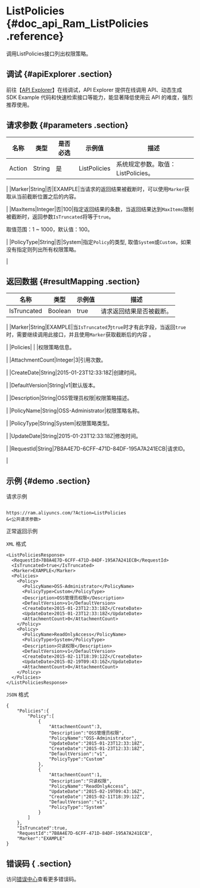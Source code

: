# ListPolicies {#doc_api_Ram_ListPolicies .reference}

调用ListPolicies接口列出权限策略。

## 调试 {#apiExplorer .section}

前往【[API Explorer](https://api.aliyun.com/#product=Ram&api=ListPolicies)】在线调试，API Explorer 提供在线调用 API、动态生成 SDK Example 代码和快速检索接口等能力，能显著降低使用云 API 的难度，强烈推荐使用。

## 请求参数 {#parameters .section}

|名称|类型|是否必选|示例值|描述|
|--|--|----|---|--|
|Action|String|是|ListPolicies|系统规定参数。取值：ListPolicies。

 |
|Marker|String|否|EXAMPLE|当请求的返回结果被截断时，可以使用`Marker`获取从当前截断位置之后的内容。

 |
|MaxItems|Integer|否|100|指定返回结果的条数，当返回结果达到`MaxItems`限制被截断时，返回参数`IsTruncated`将等于`true`。

 取值范围：1 ~ 1000，默认值：100。

 |
|PolicyType|String|否|System|指定`Policy`的类型, 取值`System`或`Custom`，如果没有指定则列出所有权限策略。

 |

## 返回数据 {#resultMapping .section}

|名称|类型|示例值|描述|
|--|--|---|--|
|IsTruncated|Boolean|true|请求返回结果是否被截断。

 |
|Marker|String|EXAMPLE|当`IsTruncated`为`true`时才有此字段，当返回`true`时，需要继续调用此接口，并且使用`Marker`获取截断后的内容 。

 |
|Policies| | |权限策略信息。

 |
|AttachmentCount|Integer|3|引用次数。

 |
|CreateDate|String|2015-01-23T12:33:18Z|创建时间。

 |
|DefaultVersion|String|v1|默认版本。

 |
|Description|String|OSS管理员权限|权限策略描述。

 |
|PolicyName|String|OSS-Administrator|权限策略名称。

 |
|PolicyType|String|System|权限策略类型。

 |
|UpdateDate|String|2015-01-23T12:33:18Z|修改时间。

 |
|RequestId|String|7B8A4E7D-6CFF-471D-84DF-195A7A241ECB|请求ID。

 |

## 示例 {#demo .section}

请求示例

``` {#request_demo}

https://ram.aliyuncs.com/?Action=ListPolicies
&<公共请求参数>

```

正常返回示例

`XML` 格式

``` {#xml_return_success_demo}
<ListPoliciesResponse>
  <RequestId>7B8A4E7D-6CFF-471D-84DF-195A7A241ECB</RequestId>
  <IsTruncated>true</IsTruncated>
  <Marker>EXAMPLE</Marker>
  <Policies>
    <Policy>
      <PolicyName>OSS-Administrator</PolicyName>
      <PolicyType>Custom</PolicyType>
      <Description>OSS管理员权限</Description>
      <DefaultVersion>v1</DefaultVersion>
      <CreateDate>2015-01-23T12:33:18Z</CreateDate>
      <UpdateDate>2015-01-23T12:33:18Z</UpdateDate>
      <AttachmentCount>0</AttachmentCount>
    </Policy>
    <Policy>
      <PolicyName>ReadOnlyAccess</PolicyName>
      <PolicyType>System</PolicyType>
      <Description>只读权限</Description>
      <DefaultVersion>v1</DefaultVersion>
      <CreateDate>2015-02-11T18:39:12Z</CreateDate>
      <UpdateDate>2015-02-19T09:43:16Z</UpdateDate>
      <AttachmentCount>0</AttachmentCount>
    </Policy>
  </Policies>
</ListPoliciesResponse>

```

`JSON` 格式

``` {#json_return_success_demo}
{
	"Policies":{
		"Policy":[
			{
				"AttachmentCount":3,
				"Description":"OSS管理员权限",
				"PolicyName":"OSS-Administrator",
				"UpdateDate":"2015-01-23T12:33:18Z",
				"CreateDate":"2015-01-23T12:33:18Z",
				"DefaultVersion":"v1",
				"PolicyType":"Custom"
			},
			{
				"AttachmentCount":1,
				"Description":"只读权限",
				"PolicyName":"ReadOnlyAccess",
				"UpdateDate":"2015-02-19T09:43:16Z",
				"CreateDate":"2015-02-11T18:39:12Z",
				"DefaultVersion":"v1",
				"PolicyType":"System"
			}
		]
	},
	"IsTruncated":true,
	"RequestId":"7B8A4E7D-6CFF-471D-84DF-195A7A241ECB",
	"Marker":"EXAMPLE"
}
```

## 错误码 { .section}

访问[错误中心](https://error-center.alibabacloud.com/status/product/Ram)查看更多错误码。

